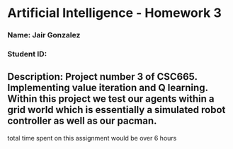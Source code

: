 # Artificial Intelligence - Homework 3
### Name: Jair Gonzalez
### Student ID: 

## Description: Project number 3 of CSC665. Implementing value iteration and Q learning. Within this project we test our agents within a grid world which is essentially a simulated robot controller as well as our pacman.

total time spent on this assignment would be over 6 hours

